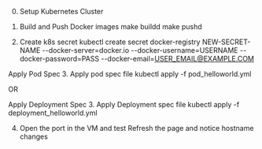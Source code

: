0. Setup Kubernetes Cluster

1. Build and Push Docker images
    make buildd
    make pushd

2. Create k8s secret
    kubectl create secret docker-registry NEW-SECRET-NAME --docker-server=docker.io --docker-username=USERNAME --docker-password=PASS --docker-email=USER_EMAIL@EXAMPLE.COM

Apply Pod Spec
3. Apply pod spec file
    kubectl apply -f pod_helloworld.yml

OR 

Apply Deployment Spec
3. Apply Deployment spec file
    kubectl apply -f deployment_helloworld.yml

4. Open the port in the VM and test
    Refresh the page and notice hostname changes